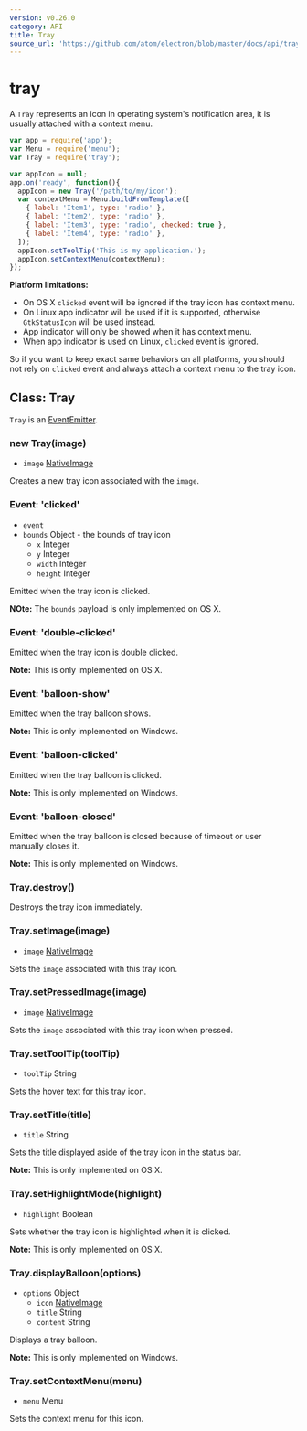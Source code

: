 ```yaml
---
version: v0.26.0
category: API
title: Tray
source_url: 'https://github.com/atom/electron/blob/master/docs/api/tray.md'
---
```


# tray

A `Tray` represents an icon in operating system's notification area, it is
usually attached with a context menu.

```javascript
var app = require('app');
var Menu = require('menu');
var Tray = require('tray');

var appIcon = null;
app.on('ready', function(){
  appIcon = new Tray('/path/to/my/icon');
  var contextMenu = Menu.buildFromTemplate([
    { label: 'Item1', type: 'radio' },
    { label: 'Item2', type: 'radio' },
    { label: 'Item3', type: 'radio', checked: true },
    { label: 'Item4', type: 'radio' },
  ]);
  appIcon.setToolTip('This is my application.');
  appIcon.setContextMenu(contextMenu);
});

```

__Platform limitations:__

* On OS X `clicked` event will be ignored if the tray icon has context menu.
* On Linux app indicator will be used if it is supported, otherwise
  `GtkStatusIcon` will be used instead.
* App indicator will only be showed when it has context menu.
* When app indicator is used on Linux, `clicked` event is ignored.

So if you want to keep exact same behaviors on all platforms, you should not
rely on `clicked` event and always attach a context menu to the tray icon.

## Class: Tray

`Tray` is an [EventEmitter][event-emitter].

### new Tray(image)

* `image` [NativeImage](native-image.md)

Creates a new tray icon associated with the `image`.

### Event: 'clicked'

* `event`
* `bounds` Object - the bounds of tray icon
  * `x` Integer
  * `y` Integer
  * `width` Integer
  * `height` Integer

Emitted when the tray icon is clicked.

__NOte:__ The `bounds` payload is only implemented on OS X.

### Event: 'double-clicked'

Emitted when the tray icon is double clicked.

__Note:__ This is only implemented on OS X.

### Event: 'balloon-show'

Emitted when the tray balloon shows.

__Note:__ This is only implemented on Windows.

### Event: 'balloon-clicked'

Emitted when the tray balloon is clicked.

__Note:__ This is only implemented on Windows.

### Event: 'balloon-closed'

Emitted when the tray balloon is closed because of timeout or user manually
closes it.

__Note:__ This is only implemented on Windows.

### Tray.destroy()

Destroys the tray icon immediately.

### Tray.setImage(image)

* `image` [NativeImage](native-image.md)

Sets the `image` associated with this tray icon.

### Tray.setPressedImage(image)

* `image` [NativeImage](native-image.md)

Sets the `image` associated with this tray icon when pressed.

### Tray.setToolTip(toolTip)

* `toolTip` String

Sets the hover text for this tray icon.

### Tray.setTitle(title)

* `title` String

Sets the title displayed aside of the tray icon in the status bar.

__Note:__ This is only implemented on OS X.

### Tray.setHighlightMode(highlight)

* `highlight` Boolean

Sets whether the tray icon is highlighted when it is clicked.

__Note:__ This is only implemented on OS X.

### Tray.displayBalloon(options)

* `options` Object
  * `icon` [NativeImage](native-image.md)
  * `title` String
  * `content` String

Displays a tray balloon.

__Note:__ This is only implemented on Windows.

### Tray.setContextMenu(menu)

* `menu` Menu

Sets the context menu for this icon.

[event-emitter]: http://nodejs.org/api/events.html#events_class_events_eventemitter
